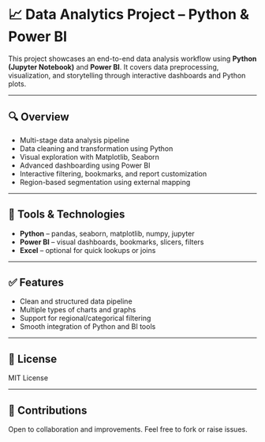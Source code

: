 # 📈 Data Analytics Project – Python & Power BI

This project showcases an end-to-end data analysis workflow using **Python (Jupyter Notebook)** and **Power BI**. It covers data preprocessing, visualization, and storytelling through interactive dashboards and Python plots.

---

## 🔍 Overview

- Multi-stage data analysis pipeline
- Data cleaning and transformation using Python
- Visual exploration with Matplotlib, Seaborn
- Advanced dashboarding using Power BI
- Interactive filtering, bookmarks, and report customization
- Region-based segmentation using external mapping

---

## 🧰 Tools & Technologies

- **Python** – pandas, seaborn, matplotlib, numpy, jupyter
- **Power BI** – visual dashboards, bookmarks, slicers, filters
- **Excel** – optional for quick lookups or joins

---

## ✅ Features

- Clean and structured data pipeline
- Multiple types of charts and graphs
- Support for regional/categorical filtering
- Smooth integration of Python and BI tools

---

## 📜 License

MIT License

---

## 🙌 Contributions

Open to collaboration and improvements. Feel free to fork or raise issues.

